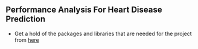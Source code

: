 ## Performance Analysis For Heart Disease Prediction

- Get a hold of the packages and libraries that are needed for the project from [here](./PACKAGES_INFO.md)
